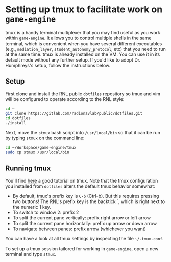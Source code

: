 # Setting up tmux to facilitate work on `game-engine`

tmux is a handy terminal multiplexer that you may find useful as you work
within `game-engine`.  It allows you to control multiple shells in the same
terminal, which is convenient when you have several different executables
(e.g., `mediation_layer`, `student_autonomy_protocol`, etc) that you need to
run at the same time.  tmux is already installed on the VM.  You can use it in
its default mode without any further setup.  If you'd like to adopt
Dr. Humphreys's setup, follow the instructions below.

## Setup

First clone and install the RNL public `dotfiles` repository so tmux and vim
will be configured to operate according to the RNL style:
```bash
cd ~
git clone https://gitlab.com/radionavlab/public/dotfiles.git
cd dotfiles
./install
```

Next, move the `stmux` bash script into `/usr/local/bin` so that it can be run
by typing `stmux` on the command line:
```bash
cd ~/Workspace/game-engine/tmux
sudo cp stmux /usr/local/bin
```

## Running tmux

You'll find
[here](https://www.hamvocke.com/blog/a-quick-and-easy-guide-to-tmux/) a good
tutorial on tmux. Note that the tmux configuration you installed from
`dotfiles` alters the default tmux behavior somewhat:

- By default, tmux's prefix key is `C-b` (Ctrl-b).  But this requires pressing
  two buttons!  The RNL's prefix key is the backtick `, which is right
  next to the numeric 1 key.
- To switch to window 2: prefix 2
- To split the current pane vertically: prefix right arrow or left arrow
- To split the current pane horizontally: prefix up arrow or down arrow
- To navigate between panes: prefix arrow (whichever you want)

You can have a look at all tmux settings by inspecting the file
`~/.tmux.conf`.

To set up a tmux session tailored for working in `game-engine`, open a new
terminal and type `stmux`.

